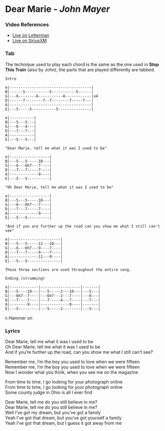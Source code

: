 # Dear Marie - _John Mayer_

### Video References

- [Live on Letterman](https://www.youtube.com/watch?v=eZHBH1MoT3g)
- [Live on SiriusXM](https://www.youtube.com/watch?v=4oKYnjCRtnY)

### Tab

The technique used to play each chord is the same as the one used in **Stop This Train** (also by John), the parts that are played differently are tabbed.

```
Intro
 
e|-------------------------------------|
B|------5-----------5-----------5------|
G|---6--------6-----------4------------|x4
D|------7--------7--7--------7-----7---|
A|-------------------------------------|
E|---5-----5-----------5---------------|
 
e|-----------|
B|---5---5---|
G|---6---4---|
D|---7---7---|
A|-----------|
E|---5---5---|
   
"Dear Marie, tell me what it was I used to be"

e|------------------|
B|---5---5-----10---|
G|---6---6h7---7----|
D|---7---7-----7----|
A|-------------9----|
E|---5---5----------|
 
"Oh Dear Marie, tell me what it was I used to be"

e|------------------|
B|---5---5-----10---|
G|---6---6h7---7----|
D|---7---7-----7----|
A|-------------9----|
E|---5---5----------|
 
"And if you are further up the road can you show me what I still can't see"

e|-----------------------|
B|---5---5-----12---10---|
G|---6---6h7---9----7----|
D|---7---7-----9----7----|
A|-------------11---9----|
E|---5---5---------------|

Those three sections are used throughout the entire song.

Ending (strumming)
 
e|-------------|------------------|-------|
B|---5----10---|---5-----2---10---|---5---|
G|---6h7--7----|---6h7---2---7----|---6---|
D|---7----7----|---7-----4---7----|---7---|
A|--------9----|-------------9----|-------|
E|---5---------|---5-----2--------|---5---|
```

`h` Hammer on

### Lyrics

Dear Marie, tell me what it was I used to be  
Oh Dear Marie, tell me what it was I used to be  
And if you’re further up the road, can you show me what I still can’t see?  

Remember me, I’m the boy you used to love when we were fifteen  
Remember me, I’m the boy you used to love when we were fifteen  
Now I wonder what you think, when you see me on the magazine  

From time to time, I go looking for your photograph online  
From time to time, I go looking for your photograph online  
Some county judge in Ohio is all I ever find  

Dear Marie, tell me do you still believe in me?  
Dear Marie, tell me do you still believe in me?  
Well I’ve got my dream, but you’ve got a family  
Yeah I’ve got that dream, but you’ve got yourself a family  
Yeah I’ve got that dream, but I guess it got away from me  